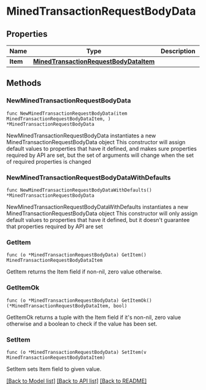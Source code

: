 # MinedTransactionRequestBodyData

## Properties

Name | Type | Description | Notes
------------ | ------------- | ------------- | -------------
**Item** | [**MinedTransactionRequestBodyDataItem**](MinedTransactionRequestBodyDataItem.md) |  | 

## Methods

### NewMinedTransactionRequestBodyData

`func NewMinedTransactionRequestBodyData(item MinedTransactionRequestBodyDataItem, ) *MinedTransactionRequestBodyData`

NewMinedTransactionRequestBodyData instantiates a new MinedTransactionRequestBodyData object
This constructor will assign default values to properties that have it defined,
and makes sure properties required by API are set, but the set of arguments
will change when the set of required properties is changed

### NewMinedTransactionRequestBodyDataWithDefaults

`func NewMinedTransactionRequestBodyDataWithDefaults() *MinedTransactionRequestBodyData`

NewMinedTransactionRequestBodyDataWithDefaults instantiates a new MinedTransactionRequestBodyData object
This constructor will only assign default values to properties that have it defined,
but it doesn't guarantee that properties required by API are set

### GetItem

`func (o *MinedTransactionRequestBodyData) GetItem() MinedTransactionRequestBodyDataItem`

GetItem returns the Item field if non-nil, zero value otherwise.

### GetItemOk

`func (o *MinedTransactionRequestBodyData) GetItemOk() (*MinedTransactionRequestBodyDataItem, bool)`

GetItemOk returns a tuple with the Item field if it's non-nil, zero value otherwise
and a boolean to check if the value has been set.

### SetItem

`func (o *MinedTransactionRequestBodyData) SetItem(v MinedTransactionRequestBodyDataItem)`

SetItem sets Item field to given value.



[[Back to Model list]](../README.md#documentation-for-models) [[Back to API list]](../README.md#documentation-for-api-endpoints) [[Back to README]](../README.md)


